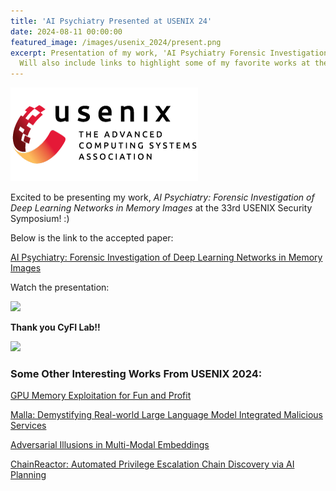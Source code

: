 ```yaml
---
title: 'AI Psychiatry Presented at USENIX 24'
date: 2024-08-11 00:00:00
featured_image: /images/usenix_2024/present.png
excerpt: Presentation of my work, 'AI Psychiatry Forensic Investigation of Deep Learning Networks in Memory Images', at USENIX 24. 
  Will also include links to highlight some of my favorite works at the conference! 
---
```

<!--- include above for other works if better ims: featured_image
: '/images/demo/demo-square.jpg' use_image_in_home: True --->

![](/images/initial_photos/usenix_logo_300x150_neat_2.png)

Excited to be presenting my work, *AI Psychiatry: Forensic Investigation of Deep Learning Networks in Memory Images*
at the 33rd USENIX Security Symposium! :)

Below is the link to the accepted paper:

[AI Psychiatry: Forensic Investigation of Deep Learning Networks in Memory Images](https://www.usenix.org/conference/usenixsecurity24/presentation/oygenblik)

Watch the presentation:

[![](https://img.youtube.com/vi/9aokXWJTy48/maxresdefault.jpg)](https://youtu.be/9aokXWJTy48)


**Thank you CyFI Lab!!**

![](/images/usenix_2024/cyfi_lab.png)


### Some Other Interesting Works From USENIX 2024:

[GPU Memory Exploitation for Fun and Profit](https://www.usenix.org/conference/usenixsecurity24/presentation/guo-yanan)

[Malla: Demystifying Real-world Large Language Model Integrated Malicious Services](https://www.usenix.org/conference/usenixsecurity24/presentation/lin-zilong)

[Adversarial Illusions in Multi-Modal Embeddings](https://www.usenix.org/conference/usenixsecurity24/presentation/zhang-tingwei)

[ChainReactor: Automated Privilege Escalation Chain Discovery via AI Planning](https://www.usenix.org/conference/usenixsecurity24/presentation/de-pasquale)

